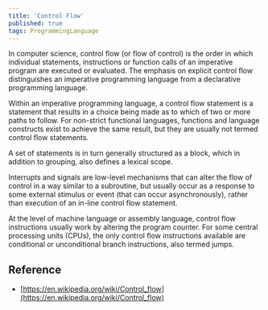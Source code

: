 ```yaml
---
title: 'Control Flow'
published: true
tags: ProgrammingLanguage
---
```


In computer science, control flow (or flow of control) is the order in which
individual statements, instructions or function calls of an imperative program
are executed or evaluated. The emphasis on explicit control flow distinguishes
an imperative programming language from a declarative programming language.

Within an imperative programming language, a control flow statement is a
statement that results in a choice being made as to which of two or more paths
to follow. For non-strict functional languages, functions and language
constructs exist to achieve the same result, but they are usually not termed
control flow statements.

A set of statements is in turn generally structured as a block, which in
addition to grouping, also defines a lexical scope.

Interrupts and signals are low-level mechanisms that can alter the flow of
control in a way similar to a subroutine, but usually occur as a response to
some external stimulus or event (that can occur asynchronously), rather than
execution of an in-line control flow statement.

At the level of machine language or assembly language, control flow
instructions usually work by altering the program counter. For some central
processing units (CPUs), the only control flow instructions available are
conditional or unconditional branch instructions, also termed jumps.

## Reference

- [https://en.wikipedia.org/wiki/Control_flow](https://en.wikipedia.org/wiki/Control_flow)